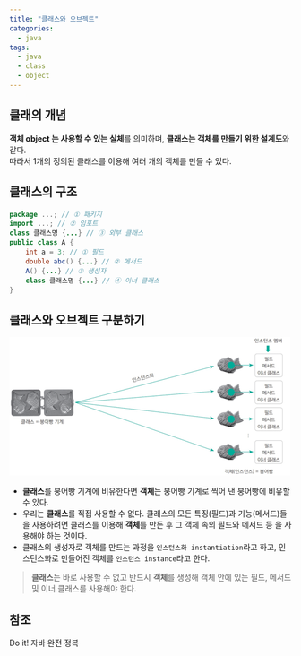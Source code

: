 ```yaml
---
title: "클래스와 오브젝트"
categories: 
  - java
tags: 
  - java
  - class
  - object
---
```


## 클래의 개념

**객체 object 는 사용할 수 있는 실체**를 의미하며, **클래스는 객체를 만들기 위한 설계도**와 같다.   
따라서 1개의 정의된 클래스를 이용해 여러 개의 객체를 만들 수 있다.

## 클래스의 구조
```java
package ...; // ① 패키지
import ...; // ② 임포트
class 클래스명 {...} // ③ 외부 클래스
public class A {
    int a = 3; // ① 필드
    double abc() {...} // ② 메서드
    A() {...} // ③ 생성자
    class 클래스명 {...} // ④ 이너 클래스
}
```

## 클래스와 오브젝트 구분하기

<img src="../../assets/images/java/object-class-example.png" alt="object-class-example">

- **클래스**를 붕어빵 기계에 비유한다면 **객체**는 붕어빵 기계로 찍어 낸 붕어빵에 비유할 수 있다.
- 우리는 **클래스**를 직접 사용할 수 없다. 클래스의 모든 특징(필드)과 기능(메서드)들을 사용하려면 클래스를 이용해 **객체**를 만든 후 그 객체 속의
  필드와 메서드 등 을 사용해야 하는 것이다.
- 클래스의 생성자로 객체를 만드는 과정을 `인스턴스화 instantiation`라고 하고, 인스턴스화로 만들어진 객체를 `인스턴스 instance`라고 한다.

> **클래스**는 바로 사용할 수 없고 반드시 **객체**를 생성해 객체 안에 있는 필드, 메서드 및 이너 클래스를 사용해야 한다.

## 참조
Do it! 자바 완전 정복
